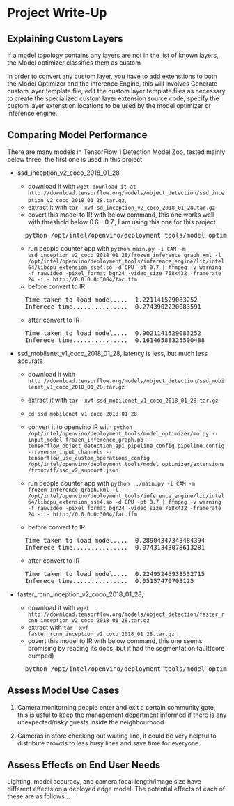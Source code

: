 # Project Write-Up

## Explaining Custom Layers
 If a model topology contains any layers are not in the list of known layers, the Model optimizer classifies them as custom

In order to convert any custom layer, you have to add extenstions to both the Model Optimizer and the inference Engine, this will involves Generate custom layer template file, edit the custom layer template files as necessary to create the specialized custom layer extension source code, specify the custom layer extenstion locations to be used by the model optimizer or inference engine.


## Comparing Model Performance

There are many models in TensorFlow 1 Detection Model Zoo, tested mainly below three, the first one is used in this project

- ssd_inception_v2_coco_2018_01_28
  - download it with
  `wget download it at http://download.tensorflow.org/models/object_detection/ssd_inception_v2_coco_2018_01_28.tar.gz`,
  - extract it with `tar -xvf sd_inception_v2_coco_2018_01_28.tar.gz`
  - covert this model to IR with below command, this one works well with threshold below 0.6 - 0.7., I am using this one for this project
  <pre>
    python /opt/intel/openvino/deployment_tools/model_optimizer/mo.py --input_model ssd_inception_v2_coco_2018_01_28/frozen_inference_graph.pb --tensorflow_object_detection_api_pipeline_config pipeline.config --reverse_input_channels --tensorflow_use_custom_operations_config /opt/intel/openvino/deployment_tools/model_optimizer/extensions/front/tf/ssd_v2_support.json
  </pre>
  - run people counter app with `python main.py -i CAM -m ssd_inception_v2_coco_2018_01_28/frozen_inference_graph.xml -l /opt/intel/openvino/deployment_tools/inference_engine/lib/intel64/libcpu_extension_sse4.so -d CPU -pt 0.7 | ffmpeg -v warning -f rawvideo -pixel_format bgr24 -video_size 768x432 -framerate 24 -i - http://0.0.0.0:3004/fac.ffm`
  - before convert to IR
   <pre>
    Time taken to load model....  1.221141529083252
    Inferece time...............  0.2743902220083591
  </pre>
  - after convert to IR
  <pre>
    Time taken to load model....  0.9021141529083252
    Inferece time...............  0.16146588325500488
  </pre>

- ssd_mobilenet_v1_coco_2018_01_28, latency is less, but much less accurate
  - download it with `http://download.tensorflow.org/models/object_detection/ssd_mobilenet_v1_coco_2018_01_28.tar.gz`
  - extract it with `tar -xvf ssd_mobilenet_v1_coco_2018_01_28.tar.gz`
  - `cd ssd_mobilenet_v1_coco_2018_01_28`
  - convert it to openvino IR with `python /opt/intel/openvino/deployment_tools/model_optimizer/mo.py --input_model frozen_inference_graph.pb --tensorflow_object_detection_api_pipeline_config pipeline.config --reverse_input_channels --tensorflow_use_custom_operations_config /opt/intel/openvino/deployment_tools/model_optimizer/extensions/front/tf/ssd_v2_support.json`
  - run people counter app with `python ../main.py -i CAM -m frozen_inference_graph.xml -l /opt/intel/openvino/deployment_tools/inference_engine/lib/intel64/libcpu_extension_sse4.so -d CPU -pt 0.7 | ffmpeg -v warning -f rawvideo -pixel_format bgr24 -video_size 768x432 -framerate 24 -i - http://0.0.0.0:3004/fac.ffm`

  - before convert to IR
  <pre>
    Time taken to load model....  0.28904347343484394
    Inferece time...............  0.07431343078613281
  </pre>
  - after convert to IR
  <pre>
    Time taken to load model....  0.22495245933532715
    Inferece time...............  0.05157470703125
  </pre>

- faster_rcnn_inception_v2_coco_2018_01_28,
  - download it with `wget http://download.tensorflow.org/models/object_detection/faster_rcnn_inception_v2_coco_2018_01_28.tar.gz`
  - extract with `tar -xvf faster_rcnn_inception_v2_coco_2018_01_28.tar.gz`
  - covert this model to IR with below command, this one seems promising by reading its docs, but it had the segmentation fault(core dumped)
  <pre>
    python /opt/intel/openvino/deployment_tools/model_optimizer/mo.py --input_model faster_rcnn_inception_v2_coco_2018_01_28/frozen_inference_graph.pb --tensorflow_object_detection_api_pipeline_config pipeline.config --reverse_input_channels --tensorflow_use_custom_operations_config /opt/intel/openvino/deployment_tools/model_optimizer/extensions/front/tf/faster_rcnn_support.json
  </pre>




## Assess Model Use Cases

1. Camera monitorning people enter and exit a certain community gate, this is usful to keep the management department informed if there is any unexpected/risky guests inside the neighbourhood

2. Cameras in store checking out waiting line, it could be very helpful to distribute crowds to less busy lines and save time for everyone.

## Assess Effects on End User Needs

Lighting, model accuracy, and camera focal length/image size have different effects on a
deployed edge model. The potential effects of each of these are as follows...


